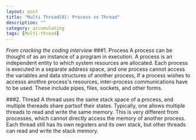 ```yaml
---
layout: post
title: "Multi Thread[0]: Process vs Thread"
description: ""
category: accumulating
tags: [Multi-thread]
---
```

*From cracking the coding interview*
###1. Process
A process can be thought of as an instance of a program in execution. A process is an independent entity to which system resources are allocated. Each process is executed in a separate address space, and one process cannot access the variables and data structures of another process, If a process wishes to accesss anothre process's resources, inter-process communications have to be used. These include pipes, files, sockets, and other forms.

###2. Thread
A thread uses the same stack space of a process, and multiple thereads share partsof their states. Typically, one allows multiple threads to read and write the same memory. This is very different from processes, which cannot directly access the memory of another process. Each thread still has its own registers and its own stack, but other threads can read and write the stack memory.
